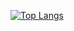 [![Top Langs](https://github-readme-stats.vercel.app/api/top-langs/?username=December00)](https://github.com/anuraghazra/github-readme-stats)
